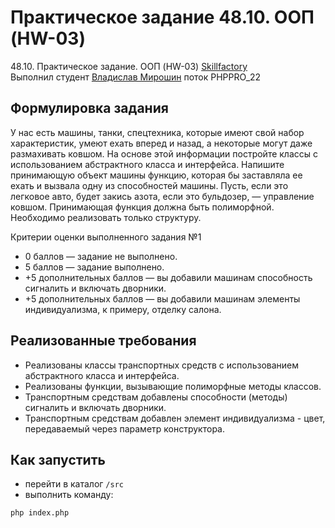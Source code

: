# Практическое задание 48.10. ООП (HW-03)
48.10. Практическое задание. ООП (HW-03) <a href="https://skillfactory.ru/">Skillfactory</a><br> 
Выполнил студент <a href="https://github.com/Vlad-Miroshin">Владислав Мирошин</a> поток PHPPRO_22 

## Формулировка задания

У нас есть машины, танки, спецтехника, которые имеют свой набор характеристик, умеют ехать вперед и назад, а некоторые могут даже размахивать ковшом. На основе этой информации постройте классы с использованием абстрактного класса и интерфейса. Напишите принимающую объект машины функцию, которая бы заставляла ее ехать и вызвала одну из способностей машины. Пусть, если это легковое авто, будет закись азота, если это бульдозер, — управление ковшом. Принимающая функция должна быть полиморфной. Необходимо реализовать только структуру.

Критерии оценки выполненного задания №1
- 0 баллов — задание не выполнено.
- 5 баллов — задание выполнено.
- +5 дополнительных баллов — вы добавили машинам способность сигналить и включать дворники.
- +5 дополнительных баллов — вы добавили машинам элементы индивидуализма, к примеру, отделку салона.

## Реализованные требования

- Реализованы классы транспортных средств с использованием абстрактного класса и интерфейса.
- Реализованы функции, вызывающие полиморфные методы классов.
- Транспортным средствам добавлены способности (методы) сигналить и включать дворники.
- Транспортным средствам добавлен элемент индивидуализма - цвет, передаваемый через параметр конструктора.

## Как запустить

- перейти в каталог  ```/src```
- выполнить команду:

```
php index.php
```